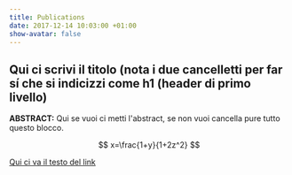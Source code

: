```yaml
---
title: Publications
date: 2017-12-14 10:03:00 +01:00
show-avatar: false
---
```


## Qui ci scrivi il titolo (nota i due cancelletti per far sí che si indicizzi come h1 (header di primo livello)

**ABSTRACT:** Qui se vuoi ci metti l'abstract, se non vuoi cancella pure tutto questo blocco.

$$ x=\frac{1+y}{1+2z^2} $$

[Qui ci va il testo del link](http://equicivaillink.com)
